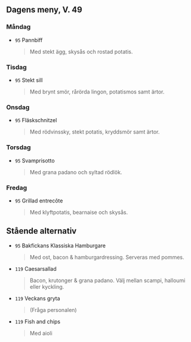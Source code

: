 
## Dagens meny, V. 49

### Måndag

* `95` Pannbiff
  > Med stekt ägg, skysås och rostad potatis.

### Tisdag

* `95` Stekt sill
  > Med brynt smör, rårörda lingon, potatismos samt ärtor.

### Onsdag

* `95` Fläskschnitzel
  > Med rödvinssky, stekt potatis, kryddsmör samt ärtor.

### Torsdag

* `95` Svamprisotto
  > Med grana padano och syltad rödlök.

### Fredag

* `95` Grillad entrecôte
  > Med klyftpotatis, bearnaise och skysås.


## Stående alternativ

* `95` Bakfickans Klassiska Hamburgare
  > Med ost, bacon & hamburgardressing. Serveras med pommes.

* `119` Caesarsallad
  > Bacon, krutonger & grana padano. Välj mellan scampi, halloumi eller kyckling.

* `119` Veckans gryta
  > (Fråga personalen)

* `119` Fish and chips
  > Med aioli
